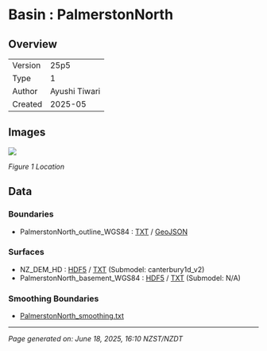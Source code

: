 # Basin : PalmerstonNorth

## Overview
|         |                     |
|---------|---------------------|
| Version | 25p5           |
| Type    | 1        |
| Author  | Ayushi Tiwari            |
| Created | 2025-05           |


## Images
![](../images/regional/PalmerstonNorth_basin_map.png)

*Figure 1 Location*


## Data
### Boundaries
- PalmerstonNorth_outline_WGS84 : [TXT](../../velocity_modelling/data/regional/PalmerstonNorth/PalmerstonNorth_outline_WGS84.txt) / [GeoJSON](../../velocity_modelling/data/regional/PalmerstonNorth/PalmerstonNorth_outline_WGS84.geojson)

### Surfaces
- NZ_DEM_HD : [HDF5](../../velocity_modelling/data/global/surface/NZ_DEM_HD.h5) / [TXT](../../velocity_modelling/data/global/surface/NZ_DEM_HD.in) (Submodel: canterbury1d_v2)
- PalmerstonNorth_basement_WGS84 : [HDF5](../../velocity_modelling/data/regional/PalmerstonNorth/PalmerstonNorth_basement_WGS84.h5) / [TXT](../../velocity_modelling/data/regional/PalmerstonNorth/PalmerstonNorth_basement_WGS84.in) (Submodel: N/A)

### Smoothing Boundaries
- [PalmerstonNorth_smoothing.txt](../../velocity_modelling/data/regional/PalmerstonNorth/PalmerstonNorth_smoothing.txt)

---
*Page generated on: June 18, 2025, 16:10 NZST/NZDT*
